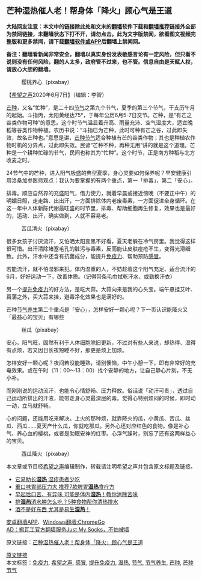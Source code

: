  <h2>芒种湿热催人老！帮身体「降火」顾心气是王道</h2> <p class="notice"><b>大陆网友注意：本文中的链接除此处和文末的<a href="https://github.com/bannedbook/fanqiang" >翻墙</a>软件下载和<a href="https://github.com/killgcd/justmysocks/blob/master/README.md">翻墙推荐</a>链接外全部为禁网链接，未翻墙状态下打不开，请勿点击。此为文字版禁闻，欲看图文视频完整版和更多禁闻，请下载<a href="https://github.com/bannedbook/fanqiang">翻墙软件或APP</a>后翻墙上禁闻网。</p><p>备注：翻墙看新闻非常安全，翻墙以真实身份发表敏感言论有一定风险，但只看不说则没有任何风险，翻的人太多，政府管不过来，也不管。信息自由是天赋人权，请放心大胆的翻墙。</b></p>  <div class="entry"> <figure><figcaption>樱桃养心（pixabay）</figcaption></figure> <p>【<span class='wp_keywordlink_affiliate'><a href="https://www.soundofhope.org" title="希望之声" target="_blank">希望之声</a></span>2020年6月7日】（编辑：李智）</p> <p content="&lt;br&gt; &lt;br&gt;24节气中的芒种，进入阳气极盛的典型夏季，身心灵要如何保养呢？我认为要掌握的有两个重点，第一「排毒」，第二「安心」。 &lt;br&gt; &lt;br&gt;排毒。顺应自然界的充盛阳气，借力使力，就着早晨或接近傍晚（不要正中午）的明媚日照，走走路、出出汗，一方面排除体内老废毒素，一方面促进全身循环。在这一年中人体新陈代谢最旺盛的时节里，排毒、帮助细胞再生修复，效果也是最好的，运动、出汗，确实做到，人就不容易老。 &lt;br&gt; &lt;br&gt; &lt;br&gt;很多女孩子讨厌流汗，又怕晒太阳变黑不好看，夏天老躲在冷气房里。我觉得这样很可惜。出汗清除堵塞毛孔的脏污与毒素，反而能让皮肤痘疮不生，变得光滑细致。此外，汗水中还含有抗菌成分，能提升免疫力、帮助预防感冒。 &lt;br&gt; &lt;br&gt;若能流汗，就不怕湿邪来犯。体内湿重的人，不妨趁着这个阳气充足、适合流汗的6月，好好运动一下，改善体质。（记得带条毛巾拭乾汗水，或勤换汗衣） &lt;br&gt; &lt;br&gt; &lt;br&gt;另一个提升免疫力的好方法，是吃大蒜。大蒜向来是我的心头宝。端午悬挂艾叶、菖蒲之外，买大蒜来挂，避毒净化效果也是满好的。 &lt;br&gt; &lt;br&gt;芒种节气养生第二个重点是「安心」，怎样安好一颗心呢？下一页认识能降火又「最益心的宝贝」有哪些 &lt;br&gt;" data-reactid="21" type="text"><a href="https://www.bannedbook.org/bnews/tag/%e8%8a%92%e7%a7%8d/" class="st_tag internal_tag" rel="tag" title="标签 芒种 下的日志">芒种</a>，又名“忙种”，是二十四<a href="https://www.bannedbook.org/bnews/tag/%E8%8A%82%E6%B0%94/" class="st_tag internal_tag" rel="tag" title="标签 节气 下的日志">节气</a>之第九个节气，夏季的第三个节气，干支历午月的起始。斗指丙，太阳黄经达75°，于每年公历6月5-7日交节。芒种，是“有芒之谷类作物可种”的意思。这个时节气温显着升高、雨量充沛、空气湿度大，适宜晚稻等谷类作物种植。农历书说：“斗指巳为芒种，此时可种有芒之谷，过此即失效，故名芒种也。”意思是讲，<a href="https://www.bannedbook.org/bnews/tag/%E8%8A%92%E7%A7%8D%E8%8A%82%E6%B0%94/" class="st_tag internal_tag" rel="tag" title="标签 芒种节气 下的日志">芒种节气</a>适合种植有芒的谷类作物；其也是种植农作物时机的分界点，过此即失效。民谚“芒种不种，再种无用”讲的就是这个道理。芒种是一个耕种忙碌的节气，民间也称其为“忙种”。这个时节，正是南方种稻与北方收麦之时。</p> <p content="&lt;br&gt; &lt;br&gt;24节气中的芒种，进入阳气极盛的典型夏季，身心灵要如何保养呢？我认为要掌握的有两个重点，第一「排毒」，第二「安心」。 &lt;br&gt; &lt;br&gt;排毒。顺应自然界的充盛阳气，借力使力，就着早晨或接近傍晚（不要正中午）的明媚日照，走走路、出出汗，一方面排除体内老废毒素，一方面促进全身循环。在这一年中人体新陈代谢最旺盛的时节里，排毒、帮助细胞再生修复，效果也是最好的，运动、出汗，确实做到，人就不容易老。 &lt;br&gt; &lt;br&gt; &lt;br&gt;很多女孩子讨厌流汗，又怕晒太阳变黑不好看，夏天老躲在冷气房里。我觉得这样很可惜。出汗清除堵塞毛孔的脏污与毒素，反而能让皮肤痘疮不生，变得光滑细致。此外，汗水中还含有抗菌成分，能提升免疫力、帮助预防感冒。 &lt;br&gt; &lt;br&gt;若能流汗，就不怕湿邪来犯。体内湿重的人，不妨趁着这个阳气充足、适合流汗的6月，好好运动一下，改善体质。（记得带条毛巾拭乾汗水，或勤换汗衣） &lt;br&gt; &lt;br&gt; &lt;br&gt;另一个提升免疫力的好方法，是吃大蒜。大蒜向来是我的心头宝。端午悬挂艾叶、菖蒲之外，买大蒜来挂，避毒净化效果也是满好的。 &lt;br&gt; &lt;br&gt;芒种节气养生第二个重点是「安心」，怎样安好一颗心呢？下一页认识能降火又「最益心的宝贝」有哪些 &lt;br&gt;" data-reactid="21" type="text">24节气中的芒种，进入阳气极盛的典型夏季，身心灵要如何保养呢？早安健康引用洛桑加参医师观点：我认为要掌握的有两个重点，第一「排毒」，第二「安心」。</p>  <p>排毒。顺应自然界的充盛阳气，借力使力，就着早晨或接近傍晚（不要正中午）的明媚日照，走走路、出出汗，一方面排除体内老废毒素，一方面促进全身循环。在这一年中人体新陈代谢最旺盛的时节里，排毒、帮助细胞再生修复，效果也是最好的，运动、出汗，确实做到，人就不容易老。</p> <figure><figcaption>苦瓜清火（pixabay）</figcaption></figure> <p content="&lt;br&gt; &lt;br&gt;24节气中的芒种，进入阳气极盛的典型夏季，身心灵要如何保养呢？我认为要掌握的有两个重点，第一「排毒」，第二「安心」。 &lt;br&gt; &lt;br&gt;排毒。顺应自然界的充盛阳气，借力使力，就着早晨或接近傍晚（不要正中午）的明媚日照，走走路、出出汗，一方面排除体内老废毒素，一方面促进全身循环。在这一年中人体新陈代谢最旺盛的时节里，排毒、帮助细胞再生修复，效果也是最好的，运动、出汗，确实做到，人就不容易老。 &lt;br&gt; &lt;br&gt; &lt;br&gt;很多女孩子讨厌流汗，又怕晒太阳变黑不好看，夏天老躲在冷气房里。我觉得这样很可惜。出汗清除堵塞毛孔的脏污与毒素，反而能让皮肤痘疮不生，变得光滑细致。此外，汗水中还含有抗菌成分，能提升免疫力、帮助预防感冒。 &lt;br&gt; &lt;br&gt;若能流汗，就不怕湿邪来犯。体内湿重的人，不妨趁着这个阳气充足、适合流汗的6月，好好运动一下，改善体质。（记得带条毛巾拭乾汗水，或勤换汗衣） &lt;br&gt; &lt;br&gt; &lt;br&gt;另一个提升免疫力的好方法，是吃大蒜。大蒜向来是我的心头宝。端午悬挂艾叶、菖蒲之外，买大蒜来挂，避毒净化效果也是满好的。 &lt;br&gt; &lt;br&gt;芒种节气养生第二个重点是「安心」，怎样安好一颗心呢？下一页认识能降火又「最益心的宝贝」有哪些 &lt;br&gt;" data-reactid="21" type="text">很多女孩子讨厌流汗，又怕晒太阳变黑不好看，夏天老躲在冷气房里。我觉得这样很可惜。出汗清除堵塞毛孔的脏污与毒素，反而能让皮肤痘疮不生，变得光滑细致。此外，汗水中还含有抗菌成分，能提升<a href="https://www.bannedbook.org/bnews/tag/%E5%85%8D%E7%96%AB%E5%8A%9B/" class="st_tag internal_tag" rel="tag" title="标签 免疫力 下的日志">免疫力</a>、帮助预防<a href="https://www.bannedbook.org/bnews/tag/%E6%84%9F%E5%86%92/" class="st_tag internal_tag" rel="tag" title="标签 感冒 下的日志">感冒</a>。</p> <p>若能流汗，就不怕湿邪来犯。体内湿重的人，不妨趁着这个阳气充足、适合流汗的6月，好好运动一下，改善体质。（记得带条毛巾拭乾汗水，或勤换汗衣）</p>  <p content="&lt;br&gt; &lt;br&gt;24节气中的芒种，进入阳气极盛的典型夏季，身心灵要如何保养呢？我认为要掌握的有两个重点，第一「排毒」，第二「安心」。 &lt;br&gt; &lt;br&gt;排毒。顺应自然界的充盛阳气，借力使力，就着早晨或接近傍晚（不要正中午）的明媚日照，走走路、出出汗，一方面排除体内老废毒素，一方面促进全身循环。在这一年中人体新陈代谢最旺盛的时节里，排毒、帮助细胞再生修复，效果也是最好的，运动、出汗，确实做到，人就不容易老。 &lt;br&gt; &lt;br&gt; &lt;br&gt;很多女孩子讨厌流汗，又怕晒太阳变黑不好看，夏天老躲在冷气房里。我觉得这样很可惜。出汗清除堵塞毛孔的脏污与毒素，反而能让皮肤痘疮不生，变得光滑细致。此外，汗水中还含有抗菌成分，能提升免疫力、帮助预防感冒。 &lt;br&gt; &lt;br&gt;若能流汗，就不怕湿邪来犯。体内湿重的人，不妨趁着这个阳气充足、适合流汗的6月，好好运动一下，改善体质。（记得带条毛巾拭乾汗水，或勤换汗衣） &lt;br&gt; &lt;br&gt; &lt;br&gt;另一个提升免疫力的好方法，是吃大蒜。大蒜向来是我的心头宝。端午悬挂艾叶、菖蒲之外，买大蒜来挂，避毒净化效果也是满好的。 &lt;br&gt; &lt;br&gt;芒种节气养生第二个重点是「安心」，怎样安好一颗心呢？下一页认识能降火又「最益心的宝贝」有哪些 &lt;br&gt;" data-reactid="21" type="text">另一个<a href="https://www.bannedbook.org/bnews/tag/%E6%8F%90%E5%8D%87%E5%85%8D%E7%96%AB%E5%8A%9B/" class="st_tag internal_tag" rel="tag" title="标签 提升免疫力 下的日志">提升免疫力</a>的好方法，是吃大蒜。大蒜向来是我的心头宝。端午悬挂艾叶、菖蒲之外，买大蒜来挂，避毒净化效果也是满好的。</p> <p content="&lt;br&gt; &lt;br&gt;24节气中的芒种，进入阳气极盛的典型夏季，身心灵要如何保养呢？我认为要掌握的有两个重点，第一「排毒」，第二「安心」。 &lt;br&gt; &lt;br&gt;排毒。顺应自然界的充盛阳气，借力使力，就着早晨或接近傍晚（不要正中午）的明媚日照，走走路、出出汗，一方面排除体内老废毒素，一方面促进全身循环。在这一年中人体新陈代谢最旺盛的时节里，排毒、帮助细胞再生修复，效果也是最好的，运动、出汗，确实做到，人就不容易老。 &lt;br&gt; &lt;br&gt; &lt;br&gt;很多女孩子讨厌流汗，又怕晒太阳变黑不好看，夏天老躲在冷气房里。我觉得这样很可惜。出汗清除堵塞毛孔的脏污与毒素，反而能让皮肤痘疮不生，变得光滑细致。此外，汗水中还含有抗菌成分，能提升免疫力、帮助预防感冒。 &lt;br&gt; &lt;br&gt;若能流汗，就不怕湿邪来犯。体内湿重的人，不妨趁着这个阳气充足、适合流汗的6月，好好运动一下，改善体质。（记得带条毛巾拭乾汗水，或勤换汗衣） &lt;br&gt; &lt;br&gt; &lt;br&gt;另一个提升免疫力的好方法，是吃大蒜。大蒜向来是我的心头宝。端午悬挂艾叶、菖蒲之外，买大蒜来挂，避毒净化效果也是满好的。 &lt;br&gt; &lt;br&gt;芒种节气养生第二个重点是「安心」，怎样安好一颗心呢？下一页认识能降火又「最益心的宝贝」有哪些 &lt;br&gt;" data-reactid="21" type="text">芒种<a href="https://www.bannedbook.org/bnews/tag/%E8%8A%82%E6%B0%94%E5%85%BB%E7%94%9F/" class="st_tag internal_tag" rel="tag" title="标签 节气养生 下的日志">节气养生</a>第二个重点是「安心」，怎样安好一颗心呢？下一页认识能降火又「最益心的宝贝」有哪些</p> <figure><figcaption>丝瓜（pixabay）</figcaption></figure> <p content="&lt;br&gt; &lt;br&gt;24节气中的芒种，进入阳气极盛的典型夏季，身心灵要如何保养呢？我认为要掌握的有两个重点，第一「排毒」，第二「安心」。 &lt;br&gt; &lt;br&gt;排毒。顺应自然界的充盛阳气，借力使力，就着早晨或接近傍晚（不要正中午）的明媚日照，走走路、出出汗，一方面排除体内老废毒素，一方面促进全身循环。在这一年中人体新陈代谢最旺盛的时节里，排毒、帮助细胞再生修复，效果也是最好的，运动、出汗，确实做到，人就不容易老。 &lt;br&gt; &lt;br&gt; &lt;br&gt;很多女孩子讨厌流汗，又怕晒太阳变黑不好看，夏天老躲在冷气房里。我觉得这样很可惜。出汗清除堵塞毛孔的脏污与毒素，反而能让皮肤痘疮不生，变得光滑细致。此外，汗水中还含有抗菌成分，能提升免疫力、帮助预防感冒。 &lt;br&gt; &lt;br&gt;若能流汗，就不怕湿邪来犯。体内湿重的人，不妨趁着这个阳气充足、适合流汗的6月，好好运动一下，改善体质。（记得带条毛巾拭乾汗水，或勤换汗衣） &lt;br&gt; &lt;br&gt; &lt;br&gt;另一个提升免疫力的好方法，是吃大蒜。大蒜向来是我的心头宝。端午悬挂艾叶、菖蒲之外，买大蒜来挂，避毒净化效果也是满好的。 &lt;br&gt; &lt;br&gt;芒种节气养生第二个重点是「安心」，怎样安好一颗心呢？下一页认识能降火又「最益心的宝贝」有哪些 &lt;br&gt;" data-reactid="21" type="text">安心。阳气旺，固然有利于人体细胞除旧更新，不过对有些人来说，却热得、湿得有点烦，若又因日长夜短睡不好，那更是烦上加烦。</p>  <p content="&lt;br&gt; &lt;br&gt;24节气中的芒种，进入阳气极盛的典型夏季，身心灵要如何保养呢？我认为要掌握的有两个重点，第一「排毒」，第二「安心」。 &lt;br&gt; &lt;br&gt;排毒。顺应自然界的充盛阳气，借力使力，就着早晨或接近傍晚（不要正中午）的明媚日照，走走路、出出汗，一方面排除体内老废毒素，一方面促进全身循环。在这一年中人体新陈代谢最旺盛的时节里，排毒、帮助细胞再生修复，效果也是最好的，运动、出汗，确实做到，人就不容易老。 &lt;br&gt; &lt;br&gt; &lt;br&gt;很多女孩子讨厌流汗，又怕晒太阳变黑不好看，夏天老躲在冷气房里。我觉得这样很可惜。出汗清除堵塞毛孔的脏污与毒素，反而能让皮肤痘疮不生，变得光滑细致。此外，汗水中还含有抗菌成分，能提升免疫力、帮助预防感冒。 &lt;br&gt; &lt;br&gt;若能流汗，就不怕湿邪来犯。体内湿重的人，不妨趁着这个阳气充足、适合流汗的6月，好好运动一下，改善体质。（记得带条毛巾拭乾汗水，或勤换汗衣） &lt;br&gt; &lt;br&gt; &lt;br&gt;另一个提升免疫力的好方法，是吃大蒜。大蒜向来是我的心头宝。端午悬挂艾叶、菖蒲之外，买大蒜来挂，避毒净化效果也是满好的。 &lt;br&gt; &lt;br&gt;芒种节气养生第二个重点是「安心」，怎样安好一颗心呢？下一页认识能降火又「最益心的宝贝」有哪些 &lt;br&gt;" data-reactid="21" type="text">怎样安好一颗心呢？夜间若没能睡熟，请别懊恼，中午小憩一下，即有非常好的充电效果。或在午时（11：00～13：00）找个安静的地方，让自己静心片刻，不无小补。</p> <p content="&lt;br&gt; &lt;br&gt;24节气中的芒种，进入阳气极盛的典型夏季，身心灵要如何保养呢？我认为要掌握的有两个重点，第一「排毒」，第二「安心」。 &lt;br&gt; &lt;br&gt;排毒。顺应自然界的充盛阳气，借力使力，就着早晨或接近傍晚（不要正中午）的明媚日照，走走路、出出汗，一方面排除体内老废毒素，一方面促进全身循环。在这一年中人体新陈代谢最旺盛的时节里，排毒、帮助细胞再生修复，效果也是最好的，运动、出汗，确实做到，人就不容易老。 &lt;br&gt; &lt;br&gt; &lt;br&gt;很多女孩子讨厌流汗，又怕晒太阳变黑不好看，夏天老躲在冷气房里。我觉得这样很可惜。出汗清除堵塞毛孔的脏污与毒素，反而能让皮肤痘疮不生，变得光滑细致。此外，汗水中还含有抗菌成分，能提升免疫力、帮助预防感冒。 &lt;br&gt; &lt;br&gt;若能流汗，就不怕湿邪来犯。体内湿重的人，不妨趁着这个阳气充足、适合流汗的6月，好好运动一下，改善体质。（记得带条毛巾拭乾汗水，或勤换汗衣） &lt;br&gt; &lt;br&gt; &lt;br&gt;另一个提升免疫力的好方法，是吃大蒜。大蒜向来是我的心头宝。端午悬挂艾叶、菖蒲之外，买大蒜来挂，避毒净化效果也是满好的。 &lt;br&gt; &lt;br&gt;芒种节气养生第二个重点是「安心」，怎样安好一颗心呢？下一页认识能降火又「最益心的宝贝」有哪些 &lt;br&gt;" data-reactid="21" type="text">而刚刚说的运动流汗，也能令心情舒畅、压力释放。俗话说「动汗可贵」，透过自己运动所排出的汗液，能带走身心灵最深层的毒。觉得心特别烦闷的时候，即时动一动，立马就舒畅。</p> <p content="&lt;br&gt; &lt;br&gt;24节气中的芒种，进入阳气极盛的典型夏季，身心灵要如何保养呢？我认为要掌握的有两个重点，第一「排毒」，第二「安心」。 &lt;br&gt; &lt;br&gt;排毒。顺应自然界的充盛阳气，借力使力，就着早晨或接近傍晚（不要正中午）的明媚日照，走走路、出出汗，一方面排除体内老废毒素，一方面促进全身循环。在这一年中人体新陈代谢最旺盛的时节里，排毒、帮助细胞再生修复，效果也是最好的，运动、出汗，确实做到，人就不容易老。 &lt;br&gt; &lt;br&gt; &lt;br&gt;很多女孩子讨厌流汗，又怕晒太阳变黑不好看，夏天老躲在冷气房里。我觉得这样很可惜。出汗清除堵塞毛孔的脏污与毒素，反而能让皮肤痘疮不生，变得光滑细致。此外，汗水中还含有抗菌成分，能提升免疫力、帮助预防感冒。 &lt;br&gt; &lt;br&gt;若能流汗，就不怕湿邪来犯。体内湿重的人，不妨趁着这个阳气充足、适合流汗的6月，好好运动一下，改善体质。（记得带条毛巾拭乾汗水，或勤换汗衣） &lt;br&gt; &lt;br&gt; &lt;br&gt;另一个提升免疫力的好方法，是吃大蒜。大蒜向来是我的心头宝。端午悬挂艾叶、菖蒲之外，买大蒜来挂，避毒净化效果也是满好的。 &lt;br&gt; &lt;br&gt;芒种节气养生第二个重点是「安心」，怎样安好一颗心呢？下一页认识能降火又「最益心的宝贝」有哪些 &lt;br&gt;" data-reactid="21" type="text">心的问题，还能用吃来解决。上火的那种烦，就靠降火的瓜，小黄瓜、苦瓜、丝瓜、西瓜……夏天产什么瓜，你就吃那瓜。另外心还对应红色的食物。像是补心气、养心血的樱桃，或者是助眠安神的红枣。心浮气躁时，别忘了还有这两样益心的宝贝。</p>  <figure><figcaption>西瓜降火（pixabay）</figcaption></figure> <p>本文章或节目经<a href="https://www.bannedbook.org/bnews/tag/%e5%b8%8c%e6%9c%9b%e4%b9%8b%e5%a3%b0/" class="st_tag internal_tag" rel="tag" title="标签 希望之声 下的日志">希望之声</a>编辑制作，转载请注明希望之声并包含原文标题及链接。</p> <ul class='op-related-articles' title='相关阅读'> <li><a href='https://www.bannedbook.org/bnews/comments/20200404/1306662.html' target='_blank'>它易助长<b>湿热</b> 湿疹患者少吃</a></li> <li><a href='https://www.bannedbook.org/bnews/health/20200108/1255588.html' target='_blank'>重口味胃部压力大 推荐7款脾胃<b>湿热</b>食疗方</a></li> <li><a href='https://www.bannedbook.org/bnews/health/20191214/1241157.html' target='_blank'>早起后口苦、有异味 可能是体内<b>湿热</b>！教你消除苦味</a></li> <li><a href='https://www.bannedbook.org/bnews/health/20190917/1192490.html' target='_blank'>排<b>湿热</b>消水肿怎么吃？5种食物帮你清热排水</a></li> <li><a href='https://www.bannedbook.org/bnews/health/20190821/1178259.html' target='_blank'>酒不是好东西 尤其是易生<b>湿热</b>！</a></li> </ul> <div class="texttj"> <a href="https://github.com/bannedbook/fanqiang/wiki/%E7%A6%81%E9%97%BB%E7%BD%91%E5%AE%89%E5%8D%93%E7%BF%BB%E5%A2%99%E6%96%B0%E9%97%BBAPP" target="_blank">安卓翻墙APP</a>、<a href="https://github.com/bannedbook/fanqiang/wiki/Chrome%E4%B8%80%E9%94%AE%E7%BF%BB%E5%A2%99%E5%8C%85" target="_blank">Windows翻墙:ChromeGo</a><br/> <a href="https://github.com/killgcd/justmysocks/blob/master/README.md" target="_blank">AD：搬瓦工官方翻墙服务Just My Socks，不怕被墙</a> </div><p>原文链接：<a class="src_link"  href="https://m.soundofhope.org/post/386866" target="_blank">芒种湿热催人老！帮身体「降火」顾心气是王道</a></p><a name='sharetosocial'></a>         <div><a href='https://www.bannedbook.org/bnews/comments/20200608/1341528.html'>原文链接</a></div>  </div><!--END ENTRY--> <div class="postfooter"> <div>本文标签：<a href="https://www.bannedbook.org/bnews/tag/%E5%85%8D%E7%96%AB%E5%8A%9B/" rel="tag">免疫力</a>, <a href="https://www.bannedbook.org/bnews/tag/%e5%b8%8c%e6%9c%9b%e4%b9%8b%e5%a3%b0/" rel="tag">希望之声</a>, <a href="https://www.bannedbook.org/bnews/tag/%E6%84%9F%E5%86%92/" rel="tag">感冒</a>, <a href="https://www.bannedbook.org/bnews/tag/%E6%8F%90%E5%8D%87%E5%85%8D%E7%96%AB%E5%8A%9B/" rel="tag">提升免疫力</a>, <a href="https://www.bannedbook.org/bnews/tag/%E6%B9%BF%E7%83%AD/" rel="tag">湿热</a>, <a href="https://www.bannedbook.org/bnews/tag/%E8%8A%82%E6%B0%94/" rel="tag">节气</a>, <a href="https://www.bannedbook.org/bnews/tag/%E8%8A%82%E6%B0%94%E5%85%BB%E7%94%9F/" rel="tag">节气养生</a>, <a href="https://www.bannedbook.org/bnews/tag/%e8%8a%92%e7%a7%8d/" rel="tag">芒种</a>, <a href="https://www.bannedbook.org/bnews/tag/%E8%8A%92%E7%A7%8D%E8%8A%82%E6%B0%94/" rel="tag">芒种节气</a></div>  </div><!--END POSTFOOTER--> 